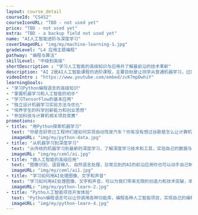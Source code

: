 ```yaml
---
layout: course_detail
courseId: "CS452"
courseIconURL: "TBD - not used yet"
price: "TBD - not used yet"
extra: "TBD - a backup field not used yet"
name: "AI人工智能进阶与深度学习"
coverImageURL: "img/my/machine-learning-1.jpg"
gradeLevel: "L4 应用主题编程"
pathway: "编程与算法"
skillLevel: "中级到高级"
shortDescription : "学习人工智能的高级知识与应用并了解最前沿的技术革新"
description: "AI 2是AI人工智能课程的进阶课程，主要目标是让同学从普通机器学习，过度到深度学习与神经网络的高级题目与应用中，并且掌握如何使用深度学习的功能库来进行图像识别，语音识别，自然语言处理的应用开发。课程要求同学完成一个深度学习的AI应用，为未来要参加的项目竞赛竞赛以及科研生涯做好准备。"
videoIntro : "https://www.youtube.com/embed/zcK7mpDwhiY"
learningGoals:
- "学习Python编程语言的高级知识"
- "掌握机器学习和人工智能的初步"
- "学习TensorFlow的基本应用"
- "独立设计机器学习实验方法与优化"
- "培养学生的科学创新能力和创业思想"
- "参加科技与计算机相关项目竞赛"
promotions:
- title: "用Python探索机器学习"
  text: "你是否好奇过工程师们是如何实现自动驾驶汽车？你有没有想过谷歌是怎么让计算机战胜世界围棋冠军？答案是机器学习！使用Python，你可以很快的体验和实践如果实现机器学习，如何让你的计算机变的更聪明。"
  imageURL: "img/my/python-data.jpg"
- title: "从机器学习到深度学习"
  text: "从传统的机器学习到最新的深度学习，了解深度学习技术和工具，实验自己的数据与模型。"
  imageURL: "img/my/ceml/ai.jpg"
- title: "做人工智能的高级应用"
  text: "图像识别、语音输入、自然语言处理，日常见到的AI的前沿应用你也可以动手自己制作和尝试。"
  imageURL: "img/my/ceml/ai1.jpg"
- title: "学习如何用AI处理图像、文字和声音"
  text: "学习如何用AI处理图像、文字和声音，可以为我们带来无限的创造力和技术突破，改变我们对世界的认知方式，并开启未来智能化的新篇章。"
  imageURL: "img/my/python-learn-2.jpg"
- title: "Pytho人工智能项目开发体验"
  text: "Python编程语言可以让你调用各种功能库，编程各种人工智能项目，实现自己的编程梦想！"
  imageURL: "img/my/python-learn-4.jpg"
---
```

